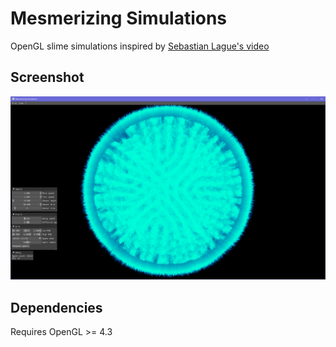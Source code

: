 # Mesmerizing Simulations
OpenGL slime simulations inspired by [Sebastian Lague's video](https://www.youtube.com/watch?v=X-iSQQgOd1A)



## Screenshot

![screenshot](media/screenshot.png)



## Dependencies

Requires OpenGL >= 4.3

